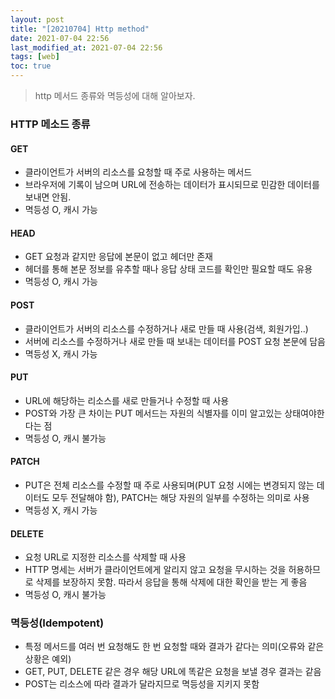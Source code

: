 ```yaml
---
layout: post
title: "[20210704] Http method"
date: 2021-07-04 22:56
last_modified_at: 2021-07-04 22:56
tags: [web]
toc: true
---
```


> http 메서드 종류와 멱등성에 대해 알아보자.

### HTTP 메소드 종류

#### GET

- 클라이언트가 서버의 리소스를 요청할 때 주로 사용하는 메서드
- 브라우저에 기록이 남으며 URL에 전송하는 데이터가 표시되므로 민감한 데이터를 보내면 안됨.
- 멱등성 O, 캐시 가능

#### HEAD

- GET 요청과 같지만 응답에 본문이 없고 헤더만 존재
- 헤더를 통해 본문 정보를 유추할 때나 응답 상태 코드를 확인만 필요할 때도 유용
- 멱등성 O, 캐시 가능

#### POST

- 클라이언트가 서버의 리소스를 수정하거나 새로 만들 때 사용(검색, 회원가입..)
- 서버에 리소스를 수정하거나 새로 만들 때 보내는 데이터를 POST 요청 본문에 담음
- 멱등성 X, 캐시 가능

#### PUT

- URL에 해당하는 리소스를 새로 만들거나 수정할 때 사용
- POST와 가장 큰 차이는 PUT 메서드는 자원의 식별자를 이미 알고있는 상태여야한다는 점
- 멱등성 O, 캐시 불가능

#### PATCH

- PUT은 전체 리소스를 수정할 때 주로 사용되며(PUT 요청 시에는 변경되지 않는 데이터도 모두 전달해야 함), PATCH는 해당 자원의 일부를 수정하는 의미로 사용
- 멱등성 X, 캐시 가능

#### DELETE

- 요청 URL로 지정한 리소스를 삭제할 때 사용
- HTTP 명세는 서버가 클라이언트에게 알리지 않고 요청을 무시하는 것을 허용하므로 삭제를 보장하지 못함. 따라서 응답을 통해 삭제에 대한 확인을 받는 게 좋음
- 멱등성 O, 캐시 불가능

### 멱등성(Idempotent)

- 특정 메서드를 여러 번 요청해도 한 번 요청할 때와 결과가 같다는 의미(오류와 같은 상황은 예외)
- GET, PUT, DELETE 같은 경우 해당 URL에 똑같은 요청을 보낼 경우 결과는 같음
- POST는 리소스에 따라 결과가 달라지므로 멱등성을 지키지 못함
